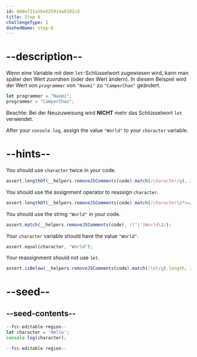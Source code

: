 ```yaml
---
id: 660ef31a5be625914a0102cd
title: Step 6
challengeType: 1
dashedName: step-6
---
```


# --description--

Wenn eine Variable mit dem `let`-Schlüsselwort zugewiesen wird, kann man später den Wert <dfn>zuordnen</dfn> (oder den Wert ändern). In diesem Beispiel wird der Wert von `programmer` von `"Naomi"` zu `"CamperChan"` geändert.

```js
let programmer = "Naomi";
programmer = "CamperChan";
```

Beachte: Bei der Neuzuweisung wird **NICHT** mehr das Schlüsselwort `let` verwendet.

After your `console.log`, assign the value `"World"` to your `character` variable.

# --hints--

You should use `character` twice in your code.

```js
assert.lengthOf(__helpers.removeJSComments(code).match(/character/g), 3);
```

You should use the assignment operator to reassign `character`.

```js
assert.lengthOf(__helpers.removeJSComments(code).match(/character\s*\=/g), 2);
```

You should use the string `"World"` in your code.

```js
assert.match(__helpers.removeJSComments(code), /("|')World\1/);
```

Your `character` variable should have the value `"World"`.

```js
assert.equal(character, "World");
```

Your reassignment should not use `let`.

```js
assert.isBelow(__helpers.removeJSComments(code).match(/let/g).length, 2);
```


# --seed--

## --seed-contents--

```js
--fcc-editable-region--
let character = 'Hello';
console.log(character);

--fcc-editable-region--
```

